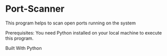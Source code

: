 # Port-Scanner
This program helps to scan open ports running on the system

Prerequisites:
You need Python installed on your local machine to execute this program.

Built With
Python
